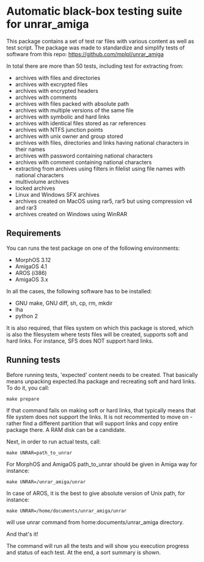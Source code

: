 # Automatic black-box testing suite for unrar_amiga

This package contains a set of test rar files with various content as well as test script. 
The package was made to standardize and simplify tests of software from this repo: https://github.com/mplpl/unrar_amiga

In total there are more than 50 tests, including test for extracting from:
* archives with files and directories
* archives with excrypted files
* archives with encrypted headers
* archives with comments
* archives with files packed with absolute path
* archives with multiple versions of the same file
* archives with symbolic and hard links
* archives with identical files stored as rar references
* archives with NTFS junction points
* archives with unix owner and group stored
* archives with files, directories and links having national characters in their names
* archives with password containing national characters
* archives with comment containing national characters
* extracting from archives using filters in filelist using file names with national characters
* multivolume archives
* locked archives
* Linux and Windows SFX archives
* archives created on MacOS using rar5, rar5 but using compression v4 and rar3 
* archives created on Windows using WinRAR

## Requirements

You can runs the test package on one of the following environments:
* MorphOS 3.12
* AmigaOS 4.1
* AROS (i386)
* AmigaOS 3.x

In all the cases, the following software has to be installed:
* GNU make, GNU diff, sh, cp, rm, mkdir
* lha
* python 2

It is also required, that files system on which this package is stored, which is also the filesystem where tests files will be created, supports soft and hard links. For instance, SFS does NOT support hard links.

## Running tests

Before running tests, 'expected' content needs to be created. That basically means unpacking expected.lha package and recreating soft and hard links. To do it, you call:

```make prepare```

If that command fails on making soft or hard links, that typically means that file system does not support the links. It is not recommented to move on - rather find a different partition that will support links and copy entire package there. A RAM disk can be a candidate.

Next, in order to run actual tests, call:

```make UNRAR=path_to_unrar```

For MorphOS and  AmigaOS path_to_unrar should be given in Amiga way for instance:

```make UNRAR=/unrar_amiga/unrar```

In case of AROS, it is the best to give absolute version of Unix path, for instance:

```make UNRAR=/home/documents/unrar_amiga/unrar```

will use unrar command from home:documents/unrar_amiga directory.

And that's it!

The command will run all the tests and will show you execution progress and status of each test. 
At the end, a sort summary is shown.

